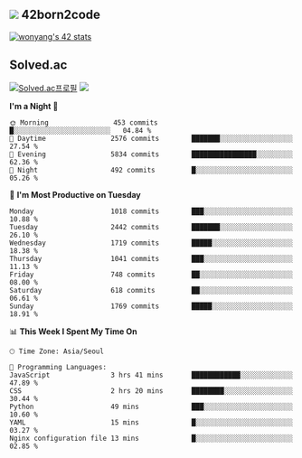 
## <img src="https://img.shields.io/badge/-000000?style=flat&logo=42&logoColor=white"> 42born2code
<!--[![wonyang's 42 stats](https://badge42.vercel.app/api/v2/cl5nhe5b6007809kydha7ht42/stats?cursusId=21&coalitionId=88)](https://profile.intra.42.fr/users/wonyang)-->

[![wonyang's 42 stats](https://badge.mediaplus.ma/starryblue/wonyang?1337Badge=off&UM6P=off)](https://github.com/oakoudad/badge42)

## Solved.ac
[![Solved.ac프로필](http://mazassumnida.wtf/api/v2/generate_badge?boj=bennyws)](https://solved.ac/bennyws)
<a href="https://solved.ac/bennyws"><img src="http://mazandi.herokuapp.com/api?handle=bennyws&theme=cold"/></a>

<!--START_SECTION:waka-->
**I'm a Night 🦉** 

```text
🌞 Morning                453 commits         █░░░░░░░░░░░░░░░░░░░░░░░░   04.84 % 
🌆 Daytime                2576 commits        ███████░░░░░░░░░░░░░░░░░░   27.54 % 
🌃 Evening                5834 commits        ████████████████░░░░░░░░░   62.36 % 
🌙 Night                  492 commits         █░░░░░░░░░░░░░░░░░░░░░░░░   05.26 % 
```
📅 **I'm Most Productive on Tuesday** 

```text
Monday                   1018 commits        ███░░░░░░░░░░░░░░░░░░░░░░   10.88 % 
Tuesday                  2442 commits        ███████░░░░░░░░░░░░░░░░░░   26.10 % 
Wednesday                1719 commits        █████░░░░░░░░░░░░░░░░░░░░   18.38 % 
Thursday                 1041 commits        ███░░░░░░░░░░░░░░░░░░░░░░   11.13 % 
Friday                   748 commits         ██░░░░░░░░░░░░░░░░░░░░░░░   08.00 % 
Saturday                 618 commits         ██░░░░░░░░░░░░░░░░░░░░░░░   06.61 % 
Sunday                   1769 commits        █████░░░░░░░░░░░░░░░░░░░░   18.91 % 
```


📊 **This Week I Spent My Time On** 

```text
🕑︎ Time Zone: Asia/Seoul

💬 Programming Languages: 
JavaScript               3 hrs 41 mins       ████████████░░░░░░░░░░░░░   47.89 % 
CSS                      2 hrs 20 mins       ████████░░░░░░░░░░░░░░░░░   30.44 % 
Python                   49 mins             ███░░░░░░░░░░░░░░░░░░░░░░   10.60 % 
YAML                     15 mins             █░░░░░░░░░░░░░░░░░░░░░░░░   03.27 % 
Nginx configuration file 13 mins             █░░░░░░░░░░░░░░░░░░░░░░░░   02.85 % 
```


<!--END_SECTION:waka-->
